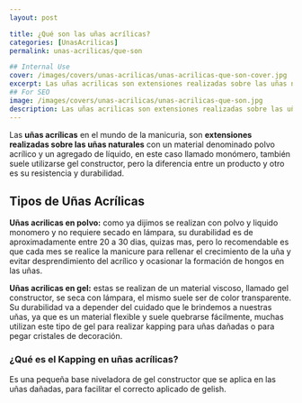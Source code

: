 ```yaml
---
layout: post

title: ¿Qué son las uñas acrílicas?
categories: [UnasAcrilicas]
permalink: unas-acrilicas/que-son

## Internal Use
cover: /images/covers/unas-acrilicas/unas-acrilicas-que-son-cover.jpg
excerpt: Las uñas acrilicas son extensiones realizadas sobre las uñas naturales con un material denominado polvo acrílico y un agregado líquido, en este caso llamado monómero, también suele utilizarse gel constructor, pero...
## For SEO
image: /images/covers/unas-acrilicas/unas-acrilicas-que-son.jpg
description: Las uñas acrilicas son extensiones realizadas sobre las uñas naturales con un material denominado polvo acrílico y un agregado líquido, en este caso llamado monómero, también suele utilizarse gel constructor, pero...
---
```


Las **uñas acrílicas** en el mundo de la manicuria, son **extensiones realizadas sobre las uñas naturales** con un material denominado polvo acrílico y un agregado de líquido, en este caso llamado monómero, también suele utilizarse gel constructor, pero la diferencia entre un producto y otro es su resistencia y durabilidad.

## Tipos de Uñas Acrílicas

**Uñas acrilicas en polvo:** como ya dijimos se realizan con polvo y liquido monomero y no requiere secado en lámpara, su durabilidad es de aproximadamente entre 20 a 30 dias, quizas mas, pero lo recomendable es que cada mes se realice la manicure para rellenar el crecimiento de la uña y evitar desprendimiento del acrílico y ocasionar la formación de hongos en las uñas.

**Uñas acrilicas en gel:** estas se realizan de un material viscoso, llamado gel constructor, se seca con lámpara,  el mismo suele ser de color transparente. Su durabilidad va a depender del cuidado que le brindemos a nuestras uñas, ya que es un material flexible y suele quebrarse fácilmente, muchas utilizan este tipo de gel para realizar kapping para uñas dañadas o para pegar cristales de decoración. 

### ¿Qué es el Kapping en uñas acrílicas?
Es una pequeña base niveladora de gel constructor que se aplica en las uñas dañadas, para facilitar el correcto aplicado de gelish. 